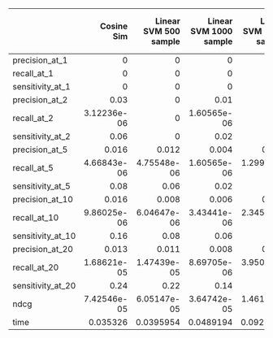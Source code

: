 |                   |   Cosine Sim |   Linear SVM 500 sample |   Linear SVM 1000 sample |   Linear SVM 2000 sample |   Linear SVM 5000 sample |   Cosine Distance SVM 500 sample |   Cosine Distance SVM 1000 sample |   Cosine Distance SVM 2000 sample |   Cosine Distance SVM 5000 sample |
|:------------------|-------------:|------------------------:|-------------------------:|-------------------------:|-------------------------:|---------------------------------:|----------------------------------:|----------------------------------:|----------------------------------:|
| precision_at_1    |  0           |             0           |              0           |              0           |              0           |                      0           |                       0           |                       0           |                       0           |
| recall_at_1       |  0           |             0           |              0           |              0           |              0           |                      0           |                       0           |                       0           |                       0           |
| sensitivity_at_1  |  0           |             0           |              0           |              0           |              0           |                      0           |                       0           |                       0           |                       0           |
| precision_at_2    |  0.03        |             0           |              0.01        |              0           |              0.01        |                      0           |                       0           |                       0           |                       0           |
| recall_at_2       |  3.12236e-06 |             0           |              1.60565e-06 |              0           |              1.05419e-06 |                      0           |                       0           |                       0           |                       0           |
| sensitivity_at_2  |  0.06        |             0           |              0.02        |              0           |              0.02        |                      0           |                       0           |                       0           |                       0           |
| precision_at_5    |  0.016       |             0.012       |              0.004       |              0.004       |              0.024       |                      0.004       |                       0.008       |                       0           |                       0.004       |
| recall_at_5       |  4.66843e-06 |             4.75548e-06 |              1.60565e-06 |              1.29904e-06 |              7.69007e-06 |                      1.05219e-06 |                       2.35749e-06 |                       0           |                       1.155e-06   |
| sensitivity_at_5  |  0.08        |             0.06        |              0.02        |              0.02        |              0.1         |                      0.02        |                       0.04        |                       0           |                       0.02        |
| precision_at_10   |  0.016       |             0.008       |              0.006       |              0.004       |              0.014       |                      0.008       |                       0.006       |                       0.01        |                       0.004       |
| recall_at_10      |  9.86025e-06 |             6.04647e-06 |              3.43441e-06 |              2.34528e-06 |              8.71571e-06 |                      5.80767e-06 |                       3.38313e-06 |                       5.99409e-06 |                       2.56504e-06 |
| sensitivity_at_10 |  0.16        |             0.08        |              0.06        |              0.04        |              0.12        |                      0.08        |                       0.06        |                       0.08        |                       0.04        |
| precision_at_20   |  0.013       |             0.011       |              0.008       |              0.003       |              0.009       |                      0.009       |                       0.006       |                       0.007       |                       0.006       |
| recall_at_20      |  1.68621e-05 |             1.47439e-05 |              8.69705e-06 |              3.95093e-06 |              1.12808e-05 |                      1.2261e-05  |                       6.31483e-06 |                       8.20128e-06 |                       7.37721e-06 |
| sensitivity_at_20 |  0.24        |             0.22        |              0.14        |              0.06        |              0.16        |                      0.18        |                       0.12        |                       0.12        |                       0.12        |
| ndcg              |  7.42546e-05 |             6.05147e-05 |              3.64742e-05 |              1.46104e-05 |              5.62399e-05 |                      4.25036e-05 |                       2.50779e-05 |                       3.06992e-05 |                       2.63439e-05 |
| time              |  0.035326    |             0.0395954   |              0.0489194   |              0.0920967   |              0.383215    |                      0.0404961   |                       0.0495512   |                       0.0872182   |                       0.373063    |